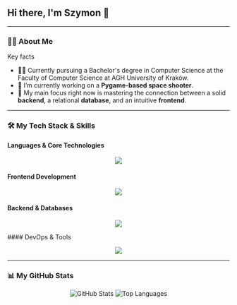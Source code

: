 ## Hi there, I'm Szymon 👋

---

### 👨‍💻 About Me

Key facts
- 👨‍🎓 Currently pursuing a Bachelor's degree in Computer Science at the Faculty of Computer Science at AGH University of Kraków.
- 🔭 I’m currently working on a **Pygame-based space shooter**.
- 🌱 My main focus right now is mastering the connection between a solid **backend**, a relational **database**, and an intuitive **frontend**.

---

### 🛠️ My Tech Stack & Skills

#### Languages & Core Technologies
<p align="center">
  <a href="https://skillicons.dev">
    <img src="https://skillicons.dev/icons?i=py,java,js,ts,html,css,mysql" />
  </a>
</p>


#### Frontend Development
<p align="center">
  <a href="https://skillicons.dev">
    <img src="https://skillicons.dev/icons?i=react" />
  </a>
</p>

#### Backend & Databases
<p align="center">
  <a href="https://skillicons.dev">
    <img src="https://skillicons.dev/icons?i=mysql" />
  </a>
</p>
#### DevOps & Tools
<p align="center">
  <a href="https://skillicons.dev">
    <img src="https://skillicons.dev/icons?i=git" />
  </a>
</p>

---

### 📊 My GitHub Stats

<p align="center">
  <img src="https://github-readme-stats.vercel.app/api?username=SZYMMIX&show_icons=true&theme=radical" alt="GitHub Stats" />
  <img src="https://github-readme-stats.vercel.app/api/top-langs/?username=SZYMMIX&layout=compact&theme=radical" alt="Top Languages" />
</p>
